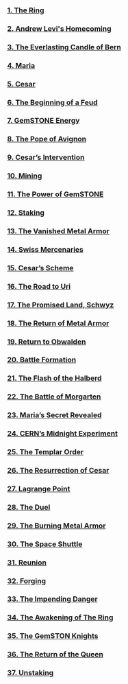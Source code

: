 ### [1. The Ring](/01_gemston/EN/EN_1.md)
### [2. Andrew Levi's Homecoming](/01_gemston/EN/EN_2.md)
### [3. The Everlasting Candle of Bern](/01_gemston/EN/EN_3.md)
### [4. Maria](/01_gemston/EN/EN_4.md)
### [5. Cesar](/01_gemston/EN/EN_5.md)
### [6. The Beginning of a Feud](/01_gemston/EN/EN_6.md)
### [7. GemSTONE Energy](/01_gemston/EN/EN_7-8.md)
### [8. The Pope of Avignon](/01_gemston/EN/EN_7-8.md)
### [9. Cesar’s Intervention](/01_gemston/EN/EN_9.md)
### [10. Mining](/01_gemston/EN/EN_10.md)
### [11. The Power of GemSTONE](/01_gemston/EN/EN_11-12.md)
### [12. Staking](/01_gemston/EN/EN_11-12.md)
### [13. The Vanished Metal Armor](/01_gemston/EN/EN_13-14.md)
### [14. Swiss Mercenaries](/01_gemston/EN/EN_13-14.md)
### [15. Cesar’s Scheme](/01_gemston/EN/EN_15.md)
### [16. The Road to Uri](/01_gemston/EN/EN_16.md)
### [17. The Promised Land, Schwyz](/01_gemston/EN/EN_17.md)
### [18. The Return of Metal Armor](/01_gemston/EN/EN_18-18.md)
### [19. Return to Obwalden](/01_gemston/EN/EN_18-19.md)
### [20. Battle Formation](/01_gemston/EN/EN_20.md)
### [21. The Flash of the Halberd](/01_gemston/EN/EN_21-22.md)
### [22. The Battle of Morgarten](/01_gemston/EN/EN_21-23.md)
### [23. Maria’s Secret Revealed](/01_gemston/EN/EN_23.md)
### [24. CERN’s Midnight Experiment](/01_gemston/EN/EN_24-25.md)
### [25. The Templar Order](/01_gemston/EN/EN_24-25.md)
### [26. The Resurrection of Cesar](/01_gemston/EN/EN_26.md)
### [27. Lagrange Point](/01_gemston/EN/EN_27.md)
### [28. The Duel](/01_gemston/EN/EN_28-29.md)
### [29. The Burning Metal Armor](/01_gemston/EN/EN_28-29.md)
### [30. The Space Shuttle](/01_gemston/EN/EN_30-31.md)
### [31. Reunion](/01_gemston/EN/EN_30-31.md)
### [32. Forging](/01_gemston/EN/EN_32-33.md)
### [33. The Impending Danger](/01_gemston/EN/EN_32-33.md)
### [34. The Awakening of The Ring](/01_gemston/EN/EN_34-35.md)
### [35. The GemSTON Knights](/01_gemston/EN/EN_34-35.md)
### [36. The Return of the Queen](/01_gemston/EN/EN_36.md)
### [37. Unstaking](/01_gemston/EN/EN_37.md)
